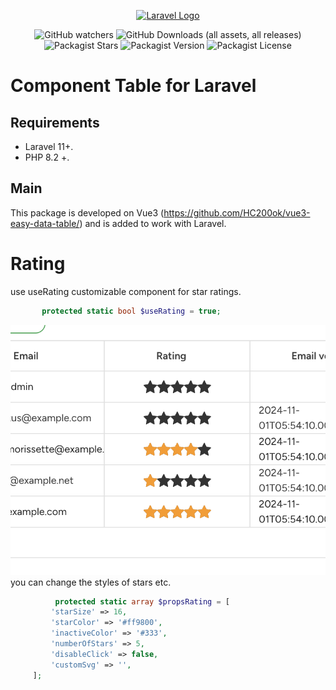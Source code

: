 <p align="center"><a href="https://laravel.com" target="_blank"><img src="https://raw.githubusercontent.com/laravel/art/master/logo-lockup/5%20SVG/2%20CMYK/1%20Full%20Color/laravel-logolockup-cmyk-red.svg" width="400" alt="Laravel Logo"></a></p>

<p align="center">

<div style="text-align: center;">

![GitHub watchers](https://img.shields.io/github/watchers/kovyakin/components)
![GitHub Downloads (all assets, all releases)](https://img.shields.io/github/downloads/kovyakin/components)
![Packagist Stars](https://img.shields.io/packagist/stars/kovyakin/components)
![Packagist Version](https://img.shields.io/packagist/v/kovyakin/components)
![Packagist License](https://img.shields.io/packagist/l/kovyakin/components)

</div>

# Component Table for Laravel

## Requirements

- Laravel 11+.
- PHP 8.2 +.

## Main

This package is developed on Vue3 (https://github.com/HC200ok/vue3-easy-data-table/)
and is added to work with Laravel.

# Rating

use useRating customizable component for star ratings.

```php
       protected static bool $useRating = true;

```

 <img src="https://github.com/kovyakin/components/blob/master/docs/images/6.png" alt="image">
you can change the styles of stars etc.

```php
          protected static array $propsRating = [
         'starSize' => 16,
         'starColor' => '#ff9800',
         'inactiveColor' => '#333',
         'numberOfStars' => 5,
         'disableClick' => false,
         'customSvg' => '',
     ];
```

